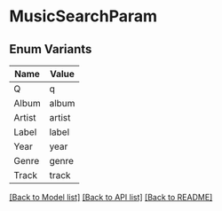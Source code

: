 # MusicSearchParam

## Enum Variants

| Name | Value |
|---- | -----|
| Q | q |
| Album | album |
| Artist | artist |
| Label | label |
| Year | year |
| Genre | genre |
| Track | track |


[[Back to Model list]](../README.md#documentation-for-models) [[Back to API list]](../README.md#documentation-for-api-endpoints) [[Back to README]](../README.md)


